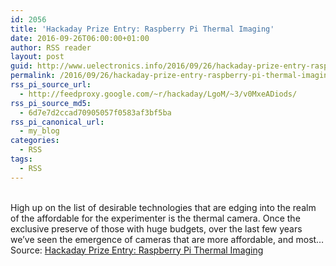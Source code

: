 ```yaml
---
id: 2056
title: 'Hackaday Prize Entry: Raspberry Pi Thermal Imaging'
date: 2016-09-26T06:00:00+01:00
author: RSS reader
layout: post
guid: http://www.uelectronics.info/2016/09/26/hackaday-prize-entry-raspberry-pi-thermal-imaging/
permalink: /2016/09/26/hackaday-prize-entry-raspberry-pi-thermal-imaging/
rss_pi_source_url:
  - http://feedproxy.google.com/~r/hackaday/LgoM/~3/v0MxeADiods/
rss_pi_source_md5:
  - 6d7e7d2ccad70905057f0583af3bf5ba
rss_pi_canonical_url:
  - my_blog
categories:
  - RSS
tags:
  - RSS
---
```

&#013;  
High up on the list of desirable technologies that are edging into the realm of the affordable for the experimenter is the thermal camera. Once the exclusive preserve of those with huge budgets, over the last few years we’ve seen the emergence of cameras that are more affordable, and most…&#013;  
Source: <a href="http://feedproxy.google.com/~r/hackaday/LgoM/~3/v0MxeADiods/" target="_blank">Hackaday Prize Entry: Raspberry Pi Thermal Imaging</a>